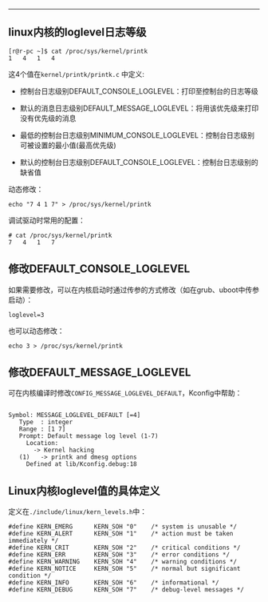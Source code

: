 ---



## linux内核的loglevel日志等级

```
[r@r-pc ~]$ cat /proc/sys/kernel/printk
1	4	1	4
```

这4个值在`kernel/printk/printk.c` 中定义:

* 控制台日志级别DEFAULT_CONSOLE_LOGLEVEL：打印至控制台的日志等级

* 默认的消息日志级别DEFAULT_MESSAGE_LOGLEVEL：将用该优先级来打印没有优先级的消息

* 最低的控制台日志级别MINIMUM_CONSOLE_LOGLEVEL：控制台日志级别可被设置的最小值(最高优先级)

* 默认的控制台日志级别DEFAULT_CONSOLE_LOGLEVEL：控制台日志级别的缺省值



动态修改：

```
echo "7 4 1 7" > /proc/sys/kernel/printk
```


调试驱动时常用的配置：

```
# cat /proc/sys/kernel/printk
7	4	1	7
```



## 修改DEFAULT_CONSOLE_LOGLEVEL

如果需要修改，可以在内核启动时通过传参的方式修改（如在grub、uboot中传参启动）：

```
loglevel=3
```

也可以动态修改：

```
echo 3 > /proc/sys/kernel/printk
```

## 修改DEFAULT_MESSAGE_LOGLEVEL

可在内核编译时修改`CONFIG_MESSAGE_LOGLEVEL_DEFAULT`，Kconfig中帮助：

```

Symbol: MESSAGE_LOGLEVEL_DEFAULT [=4]
   Type  : integer
   Range : [1 7]
   Prompt: Default message log level (1-7)
     Location:
       -> Kernel hacking
   (1)   -> printk and dmesg options
     Defined at lib/Kconfig.debug:18

```



## Linux内核loglevel值的具体定义

定义在`./include/linux/kern_levels.h`中：

```
#define KERN_EMERG      KERN_SOH "0"    /* system is unusable */
#define KERN_ALERT      KERN_SOH "1"    /* action must be taken immediately */
#define KERN_CRIT       KERN_SOH "2"    /* critical conditions */
#define KERN_ERR        KERN_SOH "3"    /* error conditions */
#define KERN_WARNING    KERN_SOH "4"    /* warning conditions */
#define KERN_NOTICE     KERN_SOH "5"    /* normal but significant condition */
#define KERN_INFO       KERN_SOH "6"    /* informational */
#define KERN_DEBUG      KERN_SOH "7"    /* debug-level messages */
```


